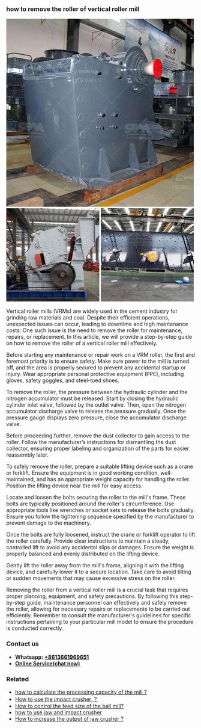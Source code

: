 <h3>how to remove the roller of  vertical roller mill</h3><img src='1701746149.jpg' alt=''><p>Vertical roller mills (VRMs) are widely used in the cement industry for grinding raw materials and coal. Despite their efficient operations, unexpected issues can occur, leading to downtime and high maintenance costs. One such issue is the need to remove the roller for maintenance, repairs, or replacement. In this article, we will provide a step-by-step guide on how to remove the roller of a vertical roller mill effectively.</p><p>Before starting any maintenance or repair work on a VRM roller, the first and foremost priority is to ensure safety. Make sure power to the mill is turned off, and the area is properly secured to prevent any accidental startup or injury. Wear appropriate personal protective equipment (PPE), including gloves, safety goggles, and steel-toed shoes.</p><p>To remove the roller, the pressure between the hydraulic cylinder and the nitrogen accumulator must be released. Start by closing the hydraulic cylinder inlet valve, followed by the outlet valve. Then, open the nitrogen accumulator discharge valve to release the pressure gradually. Once the pressure gauge displays zero pressure, close the accumulator discharge valve.</p><p>Before proceeding further, remove the dust collector to gain access to the roller. Follow the manufacturer’s instructions for dismantling the dust collector, ensuring proper labeling and organization of the parts for easier reassembly later.</p><p>To safely remove the roller, prepare a suitable lifting device such as a crane or forklift. Ensure the equipment is in good working condition, well-maintained, and has an appropriate weight capacity for handling the roller. Position the lifting device near the mill for easy access.</p><p>Locate and loosen the bolts securing the roller to the mill's frame. These bolts are typically positioned around the roller's circumference. Use appropriate tools like wrenches or socket sets to release the bolts gradually. Ensure you follow the tightening sequence specified by the manufacturer to prevent damage to the machinery.</p><p>Once the bolts are fully loosened, instruct the crane or forklift operator to lift the roller carefully. Provide clear instructions to maintain a steady, controlled lift to avoid any accidental slips or damages. Ensure the weight is properly balanced and evenly distributed on the lifting device.</p><p>Gently lift the roller away from the mill's frame, aligning it with the lifting device, and carefully lower it to a secure location. Take care to avoid tilting or sudden movements that may cause excessive stress on the roller.</p><p>Removing the roller from a vertical roller mill is a crucial task that requires proper planning, equipment, and safety precautions. By following this step-by-step guide, maintenance personnel can effectively and safely remove the roller, allowing for necessary repairs or replacements to be carried out efficiently. Remember to consult the manufacturer's guidelines for specific instructions pertaining to your particular mill model to ensure the procedure is conducted correctly.</p><h3>Contact us</h3><ul><li><strong>Whatsapp:&nbsp;<a href="https://wa.me/8613661969651">+8613661969651</a></strong></li><li><a href="https://swt.shibang-china.com/?git&amp;zhl&amp;how to remove the roller of  vertical roller mill"><strong>Online Service(chat now)</strong></a></li></ul><h3>Related</h3><ul><li><a href='how to calculate the processing capacity of the mill .md'>how to calculate the processing capacity of the mill ?</a></li><li><a href='How to use the impact crusher ？.md'>How to use the impact crusher ？</a></li><li><a href='How to control the feed size of the ball mill.md'>How to control the feed size of the ball mill?</a></li><li><a href='how to use jaw and impact crusher.md'>how to use jaw and impact crusher</a></li><li><a href='How to increase the output of jaw crusher .md'>How to increase the output of jaw crusher ?</a></li></ul>
